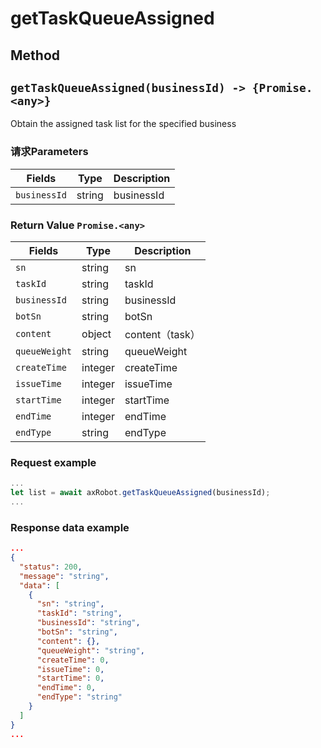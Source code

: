 # getTaskQueueAssigned

## Method

## `getTaskQueueAssigned(businessId) -> {Promise.<any>}`

Obtain the assigned task list for the specified business

### 请求Parameters

| Fields         | Type           | Description            |
| ------------ | ---------------------------- | -------- |
| `businessId` | string                        | businessId |

### Return Value `Promise.<any>`

| Fields         | Type           | Description            |
| ------------ | ---------------------------- | --------------  |
| `sn`         | string         | sn                   |
| `taskId`     | string         | taskId                       |
| `businessId` | string         | businessId                |
| `botSn`      | string         | botSn             |
| `content`    | object         | content（task）    |
| `queueWeight`| string         | queueWeight         |
| `createTime` | integer        | createTime  |
| `issueTime`  | integer        | issueTime  |
| `startTime`  | integer        | startTime  |
| `endTime`    | integer        | endTime  |
| `endType`    | string         | endType     |



### Request example

```javascript
...
let list = await axRobot.getTaskQueueAssigned(businessId);
...
```
### Response data example

```JSON
...
{
  "status": 200,
  "message": "string",
  "data": [
    {
      "sn": "string",
      "taskId": "string",
      "businessId": "string",
      "botSn": "string",
      "content": {},
      "queueWeight": "string",
      "createTime": 0,
      "issueTime": 0,
      "startTime": 0,
      "endTime": 0,
      "endType": "string"
    }
  ]
}
...
```




